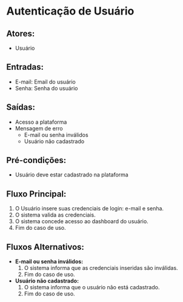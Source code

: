 # Autenticação de Usuário

## **Atores:**

- Usuário

## **Entradas:**

- E-mail: Email do usuário
- Senha: Senha do usuário

## **Saídas:**

- Acesso a plataforma
- Mensagem de erro
  - E-mail ou senha inválidos
  - Usuário não cadastrado

## **Pré-condições:**

- Usuário deve estar cadastrado na plataforma

## **Fluxo Principal:**

1. O Usuário insere suas credenciais de login: e-mail e senha.
2. O sistema valida as credenciais.
3. O sistema concede acesso ao dashboard do usuário.
4. Fim do caso de uso.

## **Fluxos Alternativos:**

- **E-mail ou senha inválidos:**
  1. O sistema informa que as credenciais inseridas são inválidas.
  2. Fim do caso de uso.
- **Usuário não cadastrado:**
  1. O sistema informa que o usuário não está cadastrado.
  2. Fim do caso de uso.
